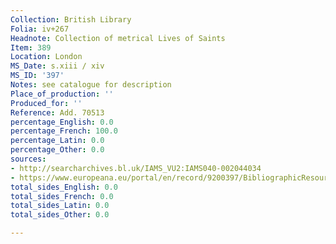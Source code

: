 ```yaml
---
Collection: British Library
Folia: iv+267
Headnote: Collection of metrical Lives of Saints
Item: 389
Location: London
MS_Date: s.xiii / xiv
MS_ID: '397'
Notes: see catalogue for description
Place_of_production: ''
Produced_for: ''
Reference: Add. 70513
percentage_English: 0.0
percentage_French: 100.0
percentage_Latin: 0.0
percentage_Other: 0.0
sources:
- http://searcharchives.bl.uk/IAMS_VU2:IAMS040-002044034
- https://www.europeana.eu/portal/en/record/9200397/BibliographicResource_3000126255857.html
total_sides_English: 0.0
total_sides_French: 0.0
total_sides_Latin: 0.0
total_sides_Other: 0.0

---
```

